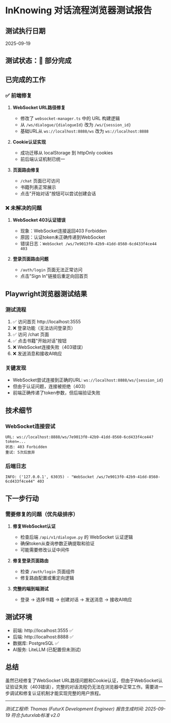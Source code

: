 # InKnowing 对话流程浏览器测试报告

## 测试执行日期
2025-09-19

## 测试状态：🚧 **部分完成**

## 已完成的工作

### ✅ 前端修复
1. **WebSocket URL路径修复**
   - 修改了 `websocket-manager.ts` 中的 URL 构建逻辑
   - 从 `/ws/dialogue/{dialogueId}` 改为 `/ws/{session_id}`
   - 基础URL从 `ws://localhost:8888/ws` 改为 `ws://localhost:8888`

2. **Cookie认证实现**
   - 成功迁移从 localStorage 到 httpOnly cookies
   - 前后端认证机制已统一

3. **页面路由修复**
   - `/chat` 页面已可访问
   - 书籍列表正常展示
   - 点击"开始对话"按钮可以尝试创建会话

### ❌ 未解决的问题

1. **WebSocket 403认证错误**
   - 现象：WebSocket连接返回403 Forbidden
   - 原因：认证token未正确传递到WebSocket
   - 错误日志：`WebSocket /ws/7e9013f0-42b9-41dd-8560-6cd433f4ce44 403`

2. **登录页面路由问题**
   - `/auth/login` 页面无法正常访问
   - 点击"Sign In"链接后重定向回首页

## Playwright浏览器测试结果

### 测试流程
1. ✅ 访问首页 http://localhost:3555
2. ❌ 登录功能（无法访问登录页）
3. ✅ 访问 /chat 页面
4. ✅ 点击书籍"开始对话"按钮
5. ❌ WebSocket连接失败（403错误）
6. ❌ 发送消息和接收AI响应

### 关键发现
- WebSocket尝试连接到正确的URL: `ws://localhost:8888/ws/{session_id}`
- 但由于认证问题，连接被拒绝（403）
- 前端正确传递了token参数，但后端验证失败

## 技术细节

### WebSocket连接尝试
```
URL: ws://localhost:8888/ws/7e9013f0-42b9-41dd-8560-6cd433f4ce44?token=...
状态: 403 Forbidden
重试: 5次后放弃
```

### 后端日志
```
INFO: ('127.0.0.1', 63035) - "WebSocket /ws/7e9013f0-42b9-41dd-8560-6cd433f4ce44" 403
```

## 下一步行动

### 需要修复的问题（优先级排序）

1. **修复WebSocket认证**
   - 检查后端 `/api/v1/dialogue.py` 的 WebSocket 认证逻辑
   - 确保token从查询参数正确提取和验证
   - 可能需要修改认证中间件

2. **修复登录页面路由**
   - 检查 `/auth/login` 页面组件
   - 修复路由配置或重定向逻辑

3. **完整的端到端测试**
   - 登录 → 选择书籍 → 创建对话 → 发送消息 → 接收AI响应

## 测试环境
- 前端: http://localhost:3555 ✅
- 后端: http://localhost:8888 ✅
- 数据库: PostgreSQL ✅
- AI服务: LiteLLM (已配置但未测试)

## 总结

虽然已经修复了WebSocket URL路径问题和Cookie认证，但由于WebSocket认证验证失败（403错误），完整的对话流程仍无法在浏览器中正常工作。需要进一步调试和修复认证机制才能实现完整的用户旅程。

---
*测试工程师: Thomas (FuturX Development Engineer)*
*报告生成时间: 2025-09-19*
*符合.futurxlab标准 v2.0*